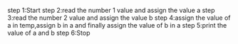 step 1:Start
step 2:read the number 1 value and assign the value a
step 3:read the number 2 value and assign the value b
step 4:assign the value of a in temp,assign b in a and finally assign the value of b in a
step 5:print the value of a and b
step 6:Stop
